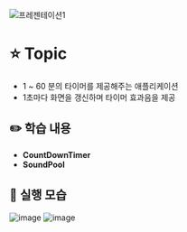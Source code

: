 ![프레젠테이션1](https://user-images.githubusercontent.com/89020936/158767955-eaa96979-5744-4e21-95a9-0d411c80faf2.png)

# ⭐ Topic

- 1 ~ 60 분의 타이머를 제공해주는 애플리케이션
- 1초마다 화면을 갱신하며 타이머 효과음을 제공

## ✏️ 학습 내용

- **CountDownTimer**
- **SoundPool**

## 📲 실행 모습

![image](https://user-images.githubusercontent.com/89020936/158767991-bb5b63c0-6edf-4f9c-849e-28f0c2775f79.png)
![image](https://user-images.githubusercontent.com/89020936/158768009-df8eac8f-2add-48d0-a0cd-318548f72aa7.png)
